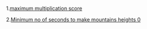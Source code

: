 1.[maximum multiplication score](https://leetcode.com/problems/maximum-multiplication-score/description/)

2.[Minimum no of seconds to make mountains heights 0](https://leetcode.com/problems/minimum-number-of-seconds-to-make-mountain-height-zero/description/)
